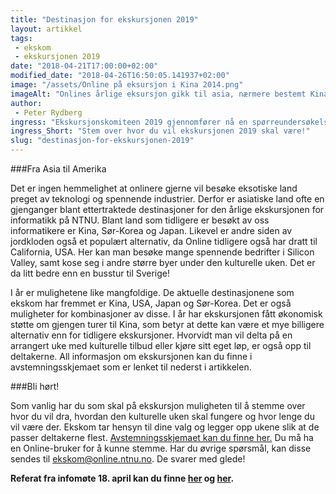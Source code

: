 ```yaml
---
title: "Destinasjon for ekskursjonen 2019"
layout: artikkel 
tags: 
 - ekskom
 - ekskursjonen 2019
date: "2018-04-21T17:00:00+02:00"
modified_date: "2018-04-26T16:50:05.141937+02:00"
image: "/assets/Online på eksursjon i Kina 2014.png"
imageAlt: "Onlines årlige eksursjon gikk til asia, nærmere bestemt Kina, i 2014."
author:
 - Peter Rydberg
ingress: "Ekskursjonskomiteen 2019 gjennomfører nå en spørreundersøkelse for å ta hensyn til hvor onlinerne vil dra på ekskursjon neste år."
ingress_Short: "Stem over hvor du vil ekskursjonen 2019 skal være!"
slug: "destinasjon-for-ekskursjonen-2019"
---
```

###Fra Asia til Amerika

Det er ingen hemmelighet at onlinere gjerne vil besøke eksotiske land preget av teknologi og spennende industrier. Derfor er asiatiske land ofte en gjenganger blant ettertraktede destinasjoner for den årlige ekskursjonen for informatikk på NTNU. Blant land som tidligere er besøkt av oss informatikere er Kina, Sør-Korea og Japan. Likevel er andre siden av jordkloden også et populært alternativ, da Online tidligere også har dratt til California, USA. Her kan man besøke mange spennende bedrifter i Silicon Valley, samt kose seg i andre større byer under den kulturelle uken. Det er da litt bedre enn en busstur til Sverige!

I år er mulighetene like mangfoldige. De aktuelle destinasjonene som ekskom har fremmet er Kina, USA, Japan og Sør-Korea. Det er også muligheter for kombinasjoner av disse. I år har ekskursjonen fått økonomisk støtte om gjengen turer til Kina, som betyr at dette kan være et mye billigere alternativ enn for tidligere ekskursjoner. Hvorvidt man vil delta på en arrangert uke med kulturelle tilbud eller kjøre sitt eget løp, er også opp til deltakerne. All informasjon om ekskursjonen kan du finne i avstemningsskjemaet som er lenket til nederst i artikkelen.

###Bli hørt!

Som vanlig har du som skal på ekskursjon muligheten til å stemme over hvor du vil dra, hvordan den kulturelle uken skal fungere og hvor lenge du vil være der. Ekskom tar hensyn til dine valg og legger opp ukene slik at de passer deltakerne flest. [Avstemningsskjemaet kan du finne her.](https://no.surveymonkey.com/r/TMJJPWC) Du må ha en Online-bruker for å kunne stemme. Har du øvrige spørsmål, kan disse sendes til ekskom@online.ntnu.no. De svarer med glede!

**Referat fra infomøte 18. april kan du finne [her](https://studntnu-my.sharepoint.com/:b:/g/personal/pettegre_ntnu_no/EU-9tGe26z5JjFR5vtQbt78BglYK8s0CxnZMjxXa4Psd_g?e=j6jQbq) og [her](https://studntnu-my.sharepoint.com/:b:/g/personal/pettegre_ntnu_no/EYnx_3czCMJDuQb-lcnDHnUB6tqc5w9D7PkmLHufeYClXA?e=88nPg5).**